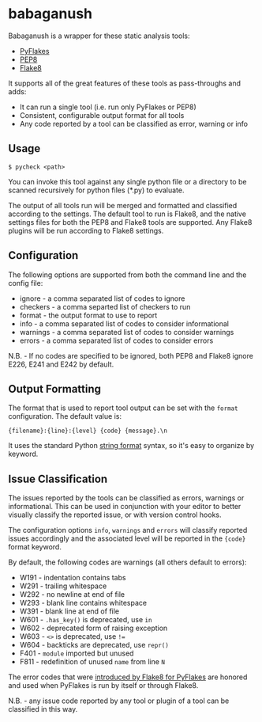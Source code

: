 # babaganush

Babaganush is a wrapper for these static analysis tools:

* [PyFlakes](https://launchpad.net/pyflakes)
* [PEP8](https://github.com/jcrocholl/pep8)
* [Flake8](http://github.com/bmcustodio/flake8)

It supports all of the great features of these tools as pass-throughs and adds:

* It can run a single tool (i.e. run only PyFlakes or PEP8)
* Consistent, configurable output format for all tools
* Any code reported by a tool can be classified as error, warning or info 

## Usage

```shell
$ pycheck <path>
```

You can invoke this tool against any single python file or a directory to be scanned recursively for python files (*.py) to evaluate.

The output of all tools run will be merged and formatted and classified according to the settings.  The default tool to run is Flake8, and the native settings files for both the PEP8 and Flake8 tools are supported.  Any Flake8 plugins will be run according to Flake8 settings.

## Configuration

The following options are supported from both the command line and the config file:

* ignore - a comma separated list of codes to ignore
* checkers - a comma separted list of checkers to run
* format - the output format to use to report 
* info - a comma separated list of codes to consider informational
* warnings - a comma separated list of codes to consider warnings
* errors - a comma separated list of codes to consider errors

N.B. - If no codes are specified to be ignored, both PEP8 and Flake8 ignore E226, E241 and E242 by default.

## Output Formatting

The format that is used to report tool output can be set with the `format` configuration.  The default value is:

```
{filename}:{line}:{level} {code} {message}.\n
```

It uses the standard Python [string format](http://docs.python.org/2/library/string.html#format-string-syntax) syntax, so it's easy to organize by keyword.

## Issue Classification

The issues reported by the tools can be classified as errors, warnings or informational.  This can be used in conjunction with your editor to better visually classify the reported issue, or with version control hooks.

The configuration options `info`, `warnings` and `errors` will classify reported issues accordingly and the associated level will be reported in the `{code}` format keyword.

By default, the following codes are warnings (all others default to errors):

* W191 - indentation contains tabs
* W291 - trailing whitespace
* W292 - no newline at end of file
* W293 - blank line contains whitespace
* W391 - blank line at end of file
* W601 - `.has_key()` is deprecated, use `in`
* W602 - deprecated form of raising exception
* W603 - `<>` is deprecated, use `!=`
* W604 - backticks are deprecated, use `repr()`
* F401 - `module` imported but unused
* F811 - redefinition of unused `name` from line `N`

The error codes that were [introduced by Flake8 for PyFlakes](http://flake8.readthedocs.org/en/latest/warnings.html) are honored and used when PyFlakes is run by itself or through Flake8.

N.B. - any issue code reported by any tool or plugin of a tool can be classified in this way.

